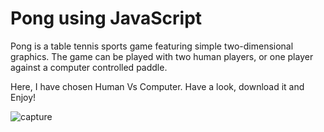 # Pong using JavaScript

Pong is a table tennis sports game featuring simple two-dimensional graphics. The game can be played with two human players, or one player against a computer controlled paddle.

Here, I have chosen Human Vs Computer. Have a look, download it and Enjoy!



![capture](https://user-images.githubusercontent.com/36665975/44264837-b7801a80-a241-11e8-9546-ace474e4eb17.PNG)

